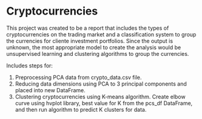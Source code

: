 # Cryptocurrencies

This project was created to be a report that includes the types of cryptocurrencies on the trading market and a classification system to group the currencies for cliente investment portfolios. Since the output is unknown, the most appropriate model to create the analysis would be unsupervised learning and clustering algorithms to group the currencies.

Includes steps for:
1) Preprocessing PCA data from crypto_data.csv file.
2) Reducing data dimensions using PCA to 3 principal components and placed into new DataFrame.
3) Clustering cryptocurrencies using K-means algorithm. Create elbow curve using hvplot library, best value for K from the pcs_df DataFrame, and then run algorithm to predict K clusters for data.
